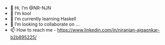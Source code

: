 - 👋 Hi, I’m @NR-NJN
- 👀 I’m kool
- 🌱 I’m currently learning Haskell
- 💞️ I’m looking to collaborate on ...
- 📫 How to reach me - https://www.linkedin.com/in/niranjan-ajgaonkar-b2b895225/

<!---
NR-NJN/NR-NJN is a ✨ special ✨ repository because its `README.md` (this file) appears on your GitHub profile.
You can click the Preview link to take a look at your changes.
--->
